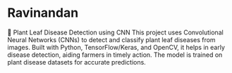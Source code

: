 # Ravinandan
🌿 Plant Leaf Disease Detection using CNN This project uses Convolutional Neural Networks (CNNs) to detect and classify plant leaf diseases from images. Built with Python, TensorFlow/Keras, and OpenCV, it helps in early disease detection, aiding farmers in timely action. The model is trained on plant disease datasets for accurate predictions.
